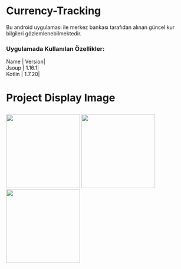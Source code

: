 # Currency-Tracking
Bu android uygulaması ile merkez bankası tarafıdan alınan güncel kur bilgileri gözlemlenebilmektedir.
### Uygulamada Kullanılan Özellikler:
Name | Version|
  <br>Jsoup | 1.16.1| </br>
  Kotlin | 1.7.20|  </p> 
# Project Display Image <p> 
  <a href="https://github.com/oykuyildirim/Currency-Tracking/assets/37236494/97c93b50-0c0b-440d-bf0e-9f24213b0782" target="_blank">
    <img src="https://github.com/oykuyildirim/Currency-Tracking/assets/37236494/97c93b50-0c0b-440d-bf0e-9f24213b0782" width="200" style="max-width:100%;"></a>
   <a href="https://github.com/oykuyildirim/Currency-Tracking/assets/37236494/0fbba42f-c712-4eb3-a39e-405e6b4bee66" target="_blank">
    <img src="https://github.com/oykuyildirim/Currency-Tracking/assets/37236494/0fbba42f-c712-4eb3-a39e-405e6b4bee66" width="200" style="max-width:100%;"></a>
<a href="https://github.com/oykuyildirim/Currency-Tracking/assets/37236494/85d8d015-550d-4202-9739-c1bd3ec72971" target="_blank">
    <img src="https://github.com/oykuyildirim/Currency-Tracking/assets/37236494/85d8d015-550d-4202-9739-c1bd3ec72971" width="200" style="max-width:100%;"></a>  

